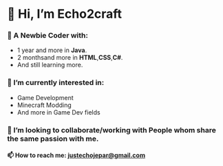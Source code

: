 # 👋 Hi, I’m Echo2craft
### 🌱 A Newbie Coder with:
- 1 year and more in **Java**.
- 2 monthsand more in **HTML**,**CSS**,**C#**.
- And still learning more.
### 👀 I’m currently interested in:
- Game Development
- Minecraft Modding
- And more in Game Dev fields
### 💞️ I’m looking to collaborate/working with People whom share the same passion with me.
#### 📫 How to reach me: justechojepar@gmail.com

<!---
Echo2craft/Echo2craft is a ✨ special ✨ repository because its `README.md` (this file) appears on your GitHub profile.
You can click the Preview link to take a look at your changes.
--->
